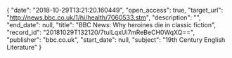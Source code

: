 {
  "date": "2018-10-29T13:21:20.160449", 
  "open_access": true, 
  "target_url": "http://news.bbc.co.uk/1/hi/health/7060533.stm", 
  "description": "", 
  "end_date": null, 
  "title": "BBC News: Why heroines die in classic fiction", 
  "record_id": "20181029T132120/7tulLqxUi7mReBeCH0WqXQ==", 
  "publisher": "bbc.co.uk", 
  "start_date": null, 
  "subject": "19th Century English Literature"
}

